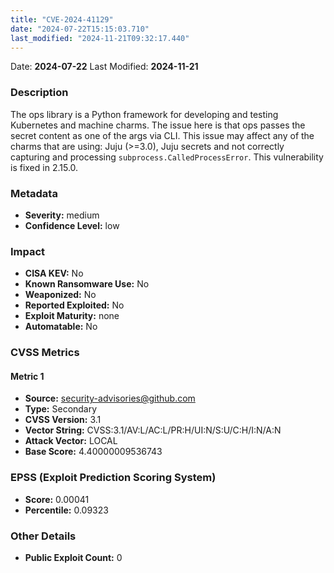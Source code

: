 ```yaml
---
title: "CVE-2024-41129"
date: "2024-07-22T15:15:03.710"
last_modified: "2024-11-21T09:32:17.440"
---
```


Date: **2024-07-22** Last Modified: **2024-11-21**

### Description  
The ops library is a Python framework for developing and testing Kubernetes and machine charms. The issue here is that ops passes the secret content as one of the args via CLI. This issue may affect any of the charms that are using: Juju (>=3.0), Juju secrets and not correctly capturing and processing `subprocess.CalledProcessError`. This vulnerability is fixed in 2.15.0.

### Metadata  
- **Severity:** medium
- **Confidence Level:** low

### Impact  
- **CISA KEV:** No
- **Known Ransomware Use:** No
- **Weaponized:** No
- **Reported Exploited:** No
- **Exploit Maturity:** none
- **Automatable:** No

### CVSS Metrics  

#### Metric 1
- **Source:** security-advisories@github.com
- **Type:** Secondary
- **CVSS Version:** 3.1
- **Vector String:** CVSS:3.1/AV:L/AC:L/PR:H/UI:N/S:U/C:H/I:N/A:N
- **Attack Vector:** LOCAL
- **Base Score:** 4.40000009536743


### EPSS (Exploit Prediction Scoring System)  
- **Score:** 0.00041
- **Percentile:** 0.09323

### Other Details  
- **Public Exploit Count:** 0
